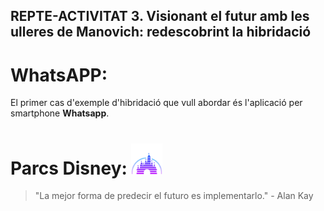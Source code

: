 ## REPTE-ACTIVITAT 3. Visionant el futur amb les ulleres de Manovich: redescobrint la hibridació
# WhatsAPP:

El primer cas d'exemple d'hibridació que vull abordar és l'aplicació per smartphone **Whatsapp**. 

# Parcs Disney: <img src="./disney.png" width="50" height="50">


> "La mejor forma de predecir el futuro es implementarlo." - Alan Kay
